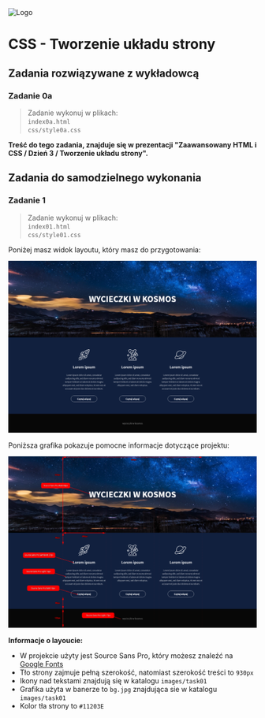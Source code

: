 <img alt="Logo" src="http://coderslab.pl/img/coderslab-logo.png" width="400">

# CSS - Tworzenie układu strony

## Zadania rozwiązywane z wykładowcą

### Zadanie 0a 

> Zadanie wykonuj w plikach:  
> `index0a.html`  
> `css/style0a.css`  

**Treść do tego zadania, znajduje się w prezentacji "Zaawansowany HTML i CSS / Dzień 3 / Tworzenie układu strony".**


## Zadania do samodzielnego wykonania

### Zadanie 1

> Zadanie wykonuj w plikach:  
> `index01.html`  
> `css/style01.css`

Poniżej masz widok layoutu, który masz do przygotowania:

![](images/task01/layout.png)

Poniższa grafika pokazuje pomocne informacje dotyczące projektu:

![](images/task01/layout-ciecie.png)

**Informacje o layoucie:**
- W projekcie użyty jest Source Sans Pro, który możesz znaleźć na [Google Fonts](https://fonts.google.com/specimen/Source+Sans+Pro)
- Tło strony zajmuje pełną szerokość, natomiast szerokość treści to `930px`
- Ikony nad tekstami znajdują się w katalogu `images/task01`
- Grafika użyta w banerze to `bg.jpg` znajdująca sie w katalogu `images/task01`
- Kolor tła strony to `#11203E`

